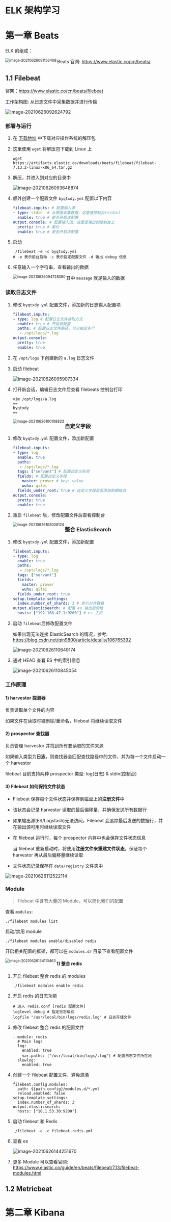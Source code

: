# ELK 架构学习

# 第一章 Beats 

ELK 的组成：

<img src="README.assets/image-20210626091156408.png" alt="image-20210626091156408" style="zoom:80%;" align="left"/>

Beats 官网: https://www.elastic.co/cn/beats/

## 1.1 Filebeat

官网：https://www.elastic.co/cn/beats/filebeat

工作架构图:  从日志文件中采集数据并进行传输

![image-20210626092624792](README.assets/image-20210626092624792.png)

### 部署与运行

1.  在 [下载地址](https://www.elastic.co/cn/downloads/beats/filebeat) 中下载对应操作系统的解压包

2. 这里使用 `wget` 将解压包下载到 Linux 上

   ```shell
   wget https://artifacts.elastic.co/downloads/beats/filebeat/filebeat-7.13.2-linux-x86_64.tar.gz
   ```

3. 解压，并进入到对应的目录中

   ![image-20210626093648874](README.assets/image-20210626093648874.png)

4. 额外创建一个配置文件 `byqtxdy.yml` 配置以下内容

   ```yaml
   filebeat.inputs: # 配置输入源
   - type: stdin  # 从哪里收集数据，这里值控制台(stdin)
     enable: true # 是否开启该配置
   output.console: # 配置输入流，这里是输出到控制台上
     pretty: true # 美化
     enable: true # 是否开启该配置
   ```

5. 启动

   ```shell
   ./filebeat -e -c byqtxdy.yml 
   # -e 表示前台启动 -c 表示指定配置文件 -d 输出 debug 信息
   ```

6. 任意输入一个字符串，查看输出的数据

   <img src="README.assets/image-20210626094728390.png" alt="image-20210626094728390" style="zoom:80%;" align="left"/>

   其中 `message` 就是输入的数据

### 读取日志文件

1. 修改 `byqtxdy.yml` 配置文件，添加新的日志输入配置项

   ```yaml
   filebeat.inputs:
   - type: log # 配置日志文件读取方式
     enable: true # 开启该配置
     paths: # 配置日志文件路径，可以指定多个
      - /opt/logs/*.log
   output.console:
     pretty: true
     enable: true
   ```

2. 在 `/opt/logs` 下创建新的 `a.log` 日志文件

3. 启动 filebeat

   ![image-20210626095907334](README.assets/image-20210626095907334.png)

4. 打开新会话，编辑日志文件后查看 filebeats 控制台打印

   ```shell
   vim /opt/logs/a.log
   ==
   byqtxdy
   ==
   ```

   <img src="README.assets/image-20210626100108823.png" alt="image-20210626100108823" style="zoom:80%;" align="left"/>

### 自定义字段

1. 修改 `byqtxdy.yml` 配置文件，添加新配置

   ```yaml
   filebeat.inputs:
   - type: log
     enable: true
     paths:
      - /opt/logs/*.log
     tags: ["servant"] # 配置自定义标签
     fields: # 配置自定义字段
       master: prover # key: value
       wuhu: qifei
     fields_under_root: true # 自定义字段是否添加到根结点
   output.console:
     pretty: true
     enable: true
   ```

2. 重启 `filebeat` 后，修改配置文件后查看控制台

   <img src="README.assets/image-20210626103008124.png" alt="image-20210626103008124" style="zoom:80%;" align="left"/>

### 整合 ElasticSearch

1. 修改 `byqtxdy.yml` 配置文件，添加新配置

   ```yaml
   filebeat.inputs:
   - type: log
     enable: true
     paths:
      - /opt/logs/*.log
     tags: ["servant"]
     fields:
       master: prover
       wuhu: qifei
     fields_under_root: true
   setup.template.settings: 
     index.number_of_shards: 3 # 索引分片数量
   output.elasticsearch: # 配置 es 输出目的地
     hosts: ["192.168.47.1:9200"] # es 主机
   ```

2. 启动 `filebeat`后修改配置文件

   如果出现无法连接 ElasticSearch 的情况，参考: https://blog.csdn.net/qin9800/article/details/106765392

   ![image-20210626110649174](README.assets/image-20210626110649174.png)

3. 通过 HEAD 查看 ES 中的索引信息

   ![image-20210626110845054](README.assets/image-20210626110845054.png)

### 工作原理

#### 1) harvestor 探测器

负责读取单个文件的内容

如果文件在读取时被删除/重命名，filebeat 将继续读取文件

#### 2) prospector 查找器

负责管理 harvestor 并找到所有要读取的文件来源

如果输入类型为**日志**，则查找器会匹配查找路径中的文件，并为每一个文件启动一个 harvestor

filebeat 目前支持两种 prospector 类型: log(日志) & stdin(控制台)

#### 3) Filebeat 如何保持文件状态

- Filebeat 保存每个文件状态并保存到磁盘上的**注册文件**中

- 该状态会记录 harvestor 读取的最后偏移量，并确保发送所有数据行

- 如果输出源(ES/Logstash)无法访问，Filebeat 会追踪最后发送的数据行，并在输出源可用时继续读取文件

- 在 filebeat 运行时，每个 prospector 内存中也会保存文件状态信息

  当 filebeat 重新启动时，将使用**注册文件来重建文件状态**，保证每个 harvestor 再从最后偏移量继续读取

- 文件状态记录保存在 `data/registry` 文件夹中

![image-20210626112522114](README.assets/image-20210626112522114.png)

### Module

> filebeat 中含有大量的 Module，可以简化我们的配置

查看 `modules`:

```shell
./filebeat modules list
```

启动/禁用 module

```shell
./filebeat modules enable/disabled redis
```

开启相关配置的框架，都可以在 `modules.d/` 目录下查看配置文件

<img src="README.assets/image-20210626134110463.png" alt="image-20210626134110463" style="zoom:80%;"  align="left"/>

#### 1) 整合 redis

1. 开启 filebeat 整合 redis 的 modules

   ```shell
   ./filebeat modules enable redis
   ```

2. 开启 redis 的日志功能

   ```shell
   # 进入 redis.conf [redis 配置文件]
   loglevel debug # 指定日志级别
   logfile "/usr/local/bin/logs/redis.log" # 日志存储文件
   ```

3. 修改 filebeat 整合 redis 的配置文件

   ```shell
   - module: redis
     # Main logs
     log:
       enabled: true
       var.paths: ["/usr/local/bin/logs/.log"] # 配置日志文件所在地
     slowlog:
       enabled: true
   ```

4. 创建一个 filebeat 配置文件，避免混淆

   ```shell
   filebeat.config.modules:
     path: ${path.config}/modules.d/*.yml
     reload.enabled: false
   setup.template.settings:
     index.number_of_shards: 3
   output.elasticsearch:
     hosts: ["10.1.53.30:9200"]
   ```

5. 启动 filebeat 和 Redis

   ```shell
   ./filebeat -e -c filebeat-redis.yml
   ```

6. 查看 es

   ![image-20210626144251670](README.assets/image-20210626144251670.png)

7. 更多 Module 可以查看官网: https://www.elastic.co/guide/en/beats/filebeat/7.13/filebeat-modules.html

## 1.2 Metricbeat

# 第二章 Kibana


